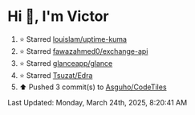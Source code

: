 <h1>Hi 👋, I'm Victor </h1>

<!--RECENT_ACTIVITY:start-->
1. ⭐ Starred [louislam/uptime-kuma](https://github.com/louislam/uptime-kuma)<br>
2. ⭐ Starred [fawazahmed0/exchange-api](https://github.com/fawazahmed0/exchange-api)<br>
3. ⭐ Starred [glanceapp/glance](https://github.com/glanceapp/glance)<br>
4. ⭐ Starred [Tsuzat/Edra](https://github.com/Tsuzat/Edra)<br>
5. ⬆️ Pushed 3 commit(s) to [Asguho/CodeTiles](https://github.com/Asguho/CodeTiles)<br>
<!--RECENT_ACTIVITY:end-->

<!--RECENT_ACTIVITY:last_update-->
Last Updated: Monday, March 24th, 2025, 8:20:41 AM
<!--RECENT_ACTIVITY:last_update_end-->
